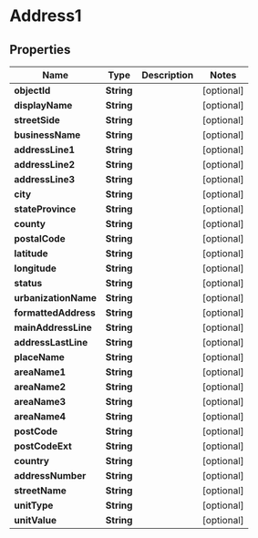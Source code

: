 

# Address1


## Properties

Name | Type | Description | Notes
------------ | ------------- | ------------- | -------------
**objectId** | **String** |  |  [optional]
**displayName** | **String** |  |  [optional]
**streetSide** | **String** |  |  [optional]
**businessName** | **String** |  |  [optional]
**addressLine1** | **String** |  |  [optional]
**addressLine2** | **String** |  |  [optional]
**addressLine3** | **String** |  |  [optional]
**city** | **String** |  |  [optional]
**stateProvince** | **String** |  |  [optional]
**county** | **String** |  |  [optional]
**postalCode** | **String** |  |  [optional]
**latitude** | **String** |  |  [optional]
**longitude** | **String** |  |  [optional]
**status** | **String** |  |  [optional]
**urbanizationName** | **String** |  |  [optional]
**formattedAddress** | **String** |  |  [optional]
**mainAddressLine** | **String** |  |  [optional]
**addressLastLine** | **String** |  |  [optional]
**placeName** | **String** |  |  [optional]
**areaName1** | **String** |  |  [optional]
**areaName2** | **String** |  |  [optional]
**areaName3** | **String** |  |  [optional]
**areaName4** | **String** |  |  [optional]
**postCode** | **String** |  |  [optional]
**postCodeExt** | **String** |  |  [optional]
**country** | **String** |  |  [optional]
**addressNumber** | **String** |  |  [optional]
**streetName** | **String** |  |  [optional]
**unitType** | **String** |  |  [optional]
**unitValue** | **String** |  |  [optional]



